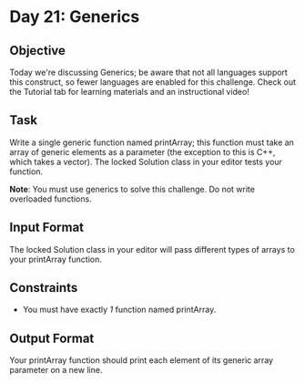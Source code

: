 # Day 21: Generics

## Objective

Today we're discussing Generics; be aware that not all languages support this construct, so fewer languages are enabled for this challenge. Check out the Tutorial tab for learning materials and an instructional video!

## Task

Write a single generic function named printArray; this function must take an array of generic elements as a parameter (the exception to this is C++, which takes a vector). The locked Solution class in your editor tests your function.

**Note**: You must use generics to solve this challenge. Do not write overloaded functions.

## Input Format

The locked Solution class in your editor will pass different types of arrays to your printArray function.

## Constraints

* You must have exactly *1* function named printArray.

## Output Format

Your printArray function should print each element of its generic array parameter on a new line.